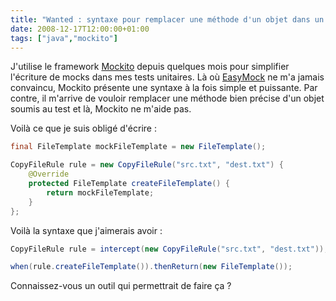 ```yaml
---
title: "Wanted : syntaxe pour remplacer une méthode d'un objet dans un test unitaire"
date: 2008-12-17T12:00:00+01:00
tags: ["java","mockito"]
---
```


J'utilise le framework <a href="http://code.google.com/p/mockito/">Mockito</a> depuis quelques mois pour simplifier l'écriture de mocks dans mes tests unitaires.
Là où <a href="http://www.easymock.org/">EasyMock</a> ne m'a jamais convaincu, Mockito présente une syntaxe à la fois simple et puissante. Par contre, il m'arrive de vouloir remplacer une méthode bien précise d'un objet soumis au test et là, Mockito ne m'aide pas.

Voilà ce que je suis obligé d'écrire :

```java
final FileTemplate mockFileTemplate = new FileTemplate();

CopyFileRule rule = new CopyFileRule("src.txt", "dest.txt") {
	@Override
	protected FileTemplate createFileTemplate() {
		return mockFileTemplate;
	}
};
```

Voilà la syntaxe que j'aimerais avoir :

```java
CopyFileRule rule = intercept(new CopyFileRule("src.txt", "dest.txt"));

when(rule.createFileTemplate()).thenReturn(new FileTemplate());
```

Connaissez-vous un outil qui permettrait de faire ça ?
